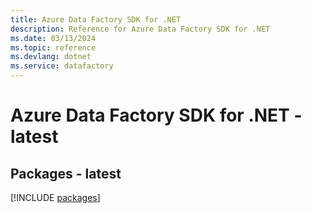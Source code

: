```yaml
---
title: Azure Data Factory SDK for .NET
description: Reference for Azure Data Factory SDK for .NET
ms.date: 03/13/2024
ms.topic: reference
ms.devlang: dotnet
ms.service: datafactory
---
```

# Azure Data Factory SDK for .NET - latest
## Packages - latest
[!INCLUDE [packages](data-factory-index.md)]